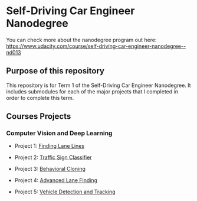 # Self-Driving Car Engineer Nanodegree

You can check more about the nanodegree program out here: https://www.udacity.com/course/self-driving-car-engineer-nanodegree--nd013

## Purpose of this repository
This repository is for Term 1 of the Self-Driving Car Engineer Nanodegree.  It includes submodules for each of the major projects that I completed in order to complete this term.



## Courses Projects

### Computer Vision and Deep Learning

 - Project 1: [Finding Lane Lines](https://github.com/mludden55/self-driving-car-engineer-nanodegree-term1/tree/master/CarND-Finding-Lane-Lines)

 - Project 2: [Traffic Sign Classifier](https://github.com/mludden55/self-driving-car-engineer-nanodegree-term1/tree/master/CarND-Traffic-Sign-Classifier)  

 - Project 3: [Behavioral Cloning](https://github.com/mludden55/self-driving-car-engineer-nanodegree-term1/tree/master/CarND-Behavioral-Cloning)

 - Project 4: [Advanced Lane Finding](https://github.com/mludden55/self-driving-car-engineer-nanodegree-term1/tree/master/CarND-Advanced-Lane-Lines)

 - Project 5: [Vehicle Detection and Tracking](https://github.com/mludden55/self-driving-car-engineer-nanodegree-term1/tree/master/CarND-Vehicle-Detection)


 
